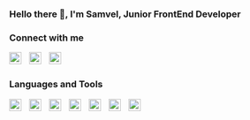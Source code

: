 ### Hello there 👋, I'm Samvel, Junior FrontEnd Developer

### Connect with me

[<img alt="Telegram" style="width: 22px; margin-right: 10px;" src="https://cdn.jsdelivr.net/npm/simple-icons@v3/icons/telegram.svg" />][telegram]
[<img alt="VK" style="width: 22px; margin-right: 10px;" src="https://cdn.jsdelivr.net/npm/simple-icons@v3/icons/vk.svg" />][vk]
[<img alt="Gmail" style="width: 22px; margin-right: 10px;" src="https://cdn.jsdelivr.net/npm/simple-icons@v3/icons/gmail.svg" />][gmail]


### Languages and Tools

<img alt="Gmail" style="width: 22px; margin-right: 10px;" src="https://cdn.jsdelivr.net/npm/simple-icons@v3/icons/vue-dot-js.svg" />
<img alt="Gmail" style="width: 22px; margin-right: 10px;" src="https://cdn.jsdelivr.net/npm/simple-icons@v3/icons/javascript.svg" />
<img alt="Gmail" style="width: 22px; margin-right: 10px;" src="https://cdn.jsdelivr.net/npm/simple-icons@v3/icons/typescript.svg" />
<img alt="Gmail" style="width: 22px; margin-right: 10px;" src="https://cdn.jsdelivr.net/npm/simple-icons@v3/icons/html5.svg" />
<img alt="Gmail" style="width: 22px; margin-right: 10px;" src="https://cdn.jsdelivr.net/npm/simple-icons@v3/icons/sass.svg" />
<img alt="Gmail" style="width: 22px; margin-right: 10px;" src="https://cdn.jsdelivr.net/npm/simple-icons@v3/icons/webstorm.svg" />
<img alt="Gmail" style="width: 22px; margin-right: 10px;" src="https://cdn.jsdelivr.net/npm/simple-icons@v3/icons/figma.svg" />


[telegram]: https://t.me/somewell_sg
[vk]: https://vk.com/somewell_sg
[gmail]: mailto:somewell1212@gmail.com
